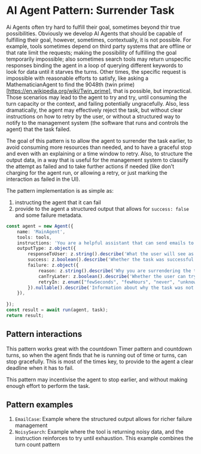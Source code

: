 
# AI Agent Pattern: Surrender Task

Ai Agents often try hard to fulfill their goal, sometimes beyond thir true possibilities. Obviously we develop AI Agents that should be capable of fulfilling their goal, however, sometimes, contextually, it is not possible. For example, tools sometimes depend on third party systems that are offline or that rate limit the requests; making the possibility of fulfilling the goal temporarily impossible; also sometimes search tools may return unspecific responses binding the agent in a loop of querying different keywords to look for data until it starves the turns. Other times, the specific request is impossible with reasonable efforts to satisfy, like asking a MathematicianAgent to find the 9048th (twin prime)[https://en.wikipedia.org/wiki/Twin_prime], that is possible, but impractical. Those scenarios may lead to the agent to try and try, until consuming the turn capacity or the context, and failing potentially ungracefully. Also, less dramatically, the agent may effectively reject the task, but without clear instructions on how to retry by the user, or without a structured way to notify to the management system (the software that runs and controls the agent) that the task failed.

The goal of this pattern is to allow the agent to surrender the task earlier, to avoid consuming more resources than needed, and to have a graceful stop and even with an explaining or a time window to retry. Also, to structure the output data, in a way that is useful for the management system to classify the attempt as failed and to take further actions if needed (like don't charging for the agent run, or allowing a retry, or just marking the interaction as failed in the UI).

The pattern implementation is as simple as:
1. instructing the agent that it can fail
2. provide to the agent a structured output that allows for `success: false` and some failure metadata.

```ts
const agent = new Agent({
    name: 'MainAgent',
    tools: tools,
    instructions: 'You are a helpful assistant that can send emails to users. Due to limitation of tools, or the user request bieng out of scope you are allowed to fail, in that case return `success:false` and fulfill the `failure` value.',
    outputType: z.object({
        responseToUser: z.string().describe('What the user will see as the response to their request, human readable, non technical language.'),
        success: z.boolean().describe('Whether the task was successful'),
        failure: z.object({
            reason: z.string().describe('Why you are surrendering the task'),
            canTryLater: z.boolean().describe('Whether the user can try again later'),
            retryIn: z.enum(["fewSeconds", "fewHours", "never", "unknownTime"]).describe('The timeframe in which the user can try again'),
        }).nullable().describe('Information about why the task was not successful'),
    }),
    
});
const result = await run(agent, task);
return result;
```

## Pattern interactions

This pattern works great with the countdown Timer pattern and countdown turns, so when the agent finds that he is running out of time or turns, can stop gracefully. This is most of the times key, to provide to the agent a clear deadline when it has to fail.

This pattern may incentivise the agent to stop earlier, and without making enough effort to perform the task.

## Pattern examples

1. `EmailCase`: Example where the structured output allows for richer failure management
2. `NoisySearch`: Example where the tool is returning noisy data, and the instruction reinforces to try until exhaustion. This example combines the turn count pattern